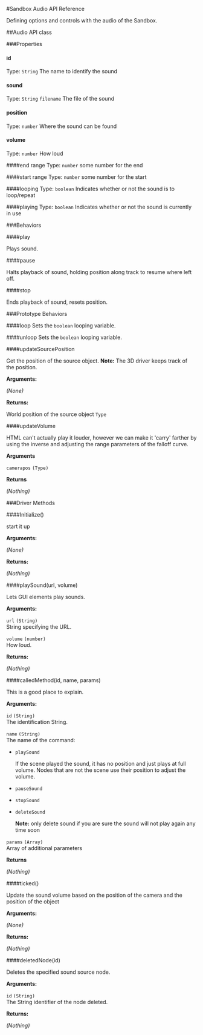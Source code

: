 #Sandbox Audio API Reference

Defining options and controls with the audio of the Sandbox.

##Audio API class

<a id='properties'></a>
###Properties

<a id='id'></a>
#### id
Type: `String`
The name to identify the sound

<a id='sound'></a>
#### sound
Type: `String` `filename`
The file of the sound

<a id='position'></a>
#### position
Type: `number`
Where the sound can be found

<a id='volume'></a>
#### volume
Type: `number`
How loud

<a id='end_range'></a>
####end range
Type: `number`
some number for the end

<a id='start_range'></a>
####start range
Type: `number`
some number for the start

<a id='looping'></a>
####looping
Type: `boolean`
Indicates whether or not the sound is to loop/repeat

<a id='playing'></a>
####playing
Type: `boolean`
Indicates whether or not the sound is currently in use  

<a id='behaviors'></a>
###Behaviors

<a id='play'></a>
####play


Plays sound.

<a id='pause'></a>
####pause

Halts playback of sound, holding position along track to resume where left off.

<a id='stop'></a>
####stop

Ends playback of sound, resets position.

<a id='prototypeBehvaiors'></a>
###Prototype Behaviors

<a id='loop'></a>
####loop
Sets the `boolean` looping variable.

<a id='unloop'></a>
####unloop
Sets the `boolean` looping variable.

<a id='updateSourcePosition'></a>
####updateSourcePosition

Get the position of the source object. **Note:** The 3D driver keeps track of the position.

**Arguments:**

*(None)*

**Returns:**

World position of the source object `Type`

<a id='updateVolume'></a>
####updateVolume

HTML can't actually play it louder, however we can make it 'carry' farther by using the inverse and adjusting the range parameters of the falloff curve.

**Arguments**

`camerapos` `(Type)`

**Returns**

*(Nothing)*

<a id='driverMethods'></a>
###Driver Methods

<a id='initialize'></a>
####Initialize()

start it up

**Arguments:**

*(None)*

**Returns:**

*(Nothing)*

<a id='playSound'></a>
####playSound(url, volume)

Lets GUI elements play sounds.

**Arguments:**

`url` `(String)`  
String specifying the URL.

`volume` `(number)`  
How loud.

**Returns:**

*(Nothing)*

<a id='calledMethod'></a>
####calledMethod(id, name, params)

This is a good place to explain.

**Arguments:**

`id` `(String)`  
The identification String.

`name` `(String)`  
The name of the command:

* `playSound`

	If the scene played the sound, it has no position and just plays at full volume. Nodes that are not the scene use their position to adjust the volume.

* `pauseSound`

* `stopSound`

* `deleteSound`

	**Note:** only delete sound if you are sure the sound will not play again any time soon

`params` `(Array)`  
Array of additional parameters

**Returns**

*(Nothing)*

####ticked()

Update the sound volume based on the position of the camera and the position of the object

**Arguments:**

*(None)*

**Returns:**

*(Nothing)*

####deletedNode(id)

Deletes the specified sound source node.

**Arguments:**

`id` `(String)`  
The String identifier of the node deleted.

**Returns:**

*(Nothing)*
